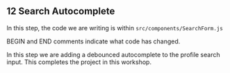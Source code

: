 ## 12 Search Autocomplete

In this step, the code we are writing is within `src/components/SearchForm.js`

BEGIN and END comments indicate what code has changed.

In this step we are adding a debounced autocomplete to the
profile search input. This completes the project in this workshop.
